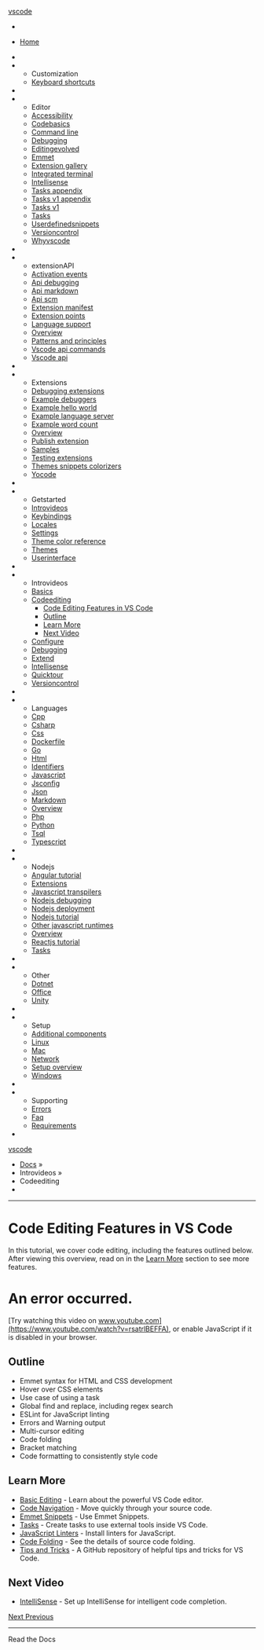 <a href="../../index.html" class="icon icon-home">vscode</a>

-

- [Home](../../index.html)

-

- - Customization
  - [Keyboard shortcuts](../../customization/keyboard-shortcuts/index.html)

-

- - Editor
  - [Accessibility](../../editor/accessibility/index.html)
  - [Codebasics](../../editor/codebasics/index.html)
  - [Command line](../../editor/command-line/index.html)
  - [Debugging](../../editor/debugging/index.html)
  - [Editingevolved](../../editor/editingevolved/index.html)
  - [Emmet](../../editor/emmet/index.html)
  - [Extension gallery](../../editor/extension-gallery/index.html)
  - [Integrated terminal](../../editor/integrated-terminal/index.html)
  - [Intellisense](../../editor/intellisense/index.html)
  - [Tasks appendix](../../editor/tasks-appendix/index.html)
  - [Tasks v1 appendix](../../editor/tasks-v1-appendix/index.html)
  - [Tasks v1](../../editor/tasks-v1/index.html)
  - [Tasks](../../editor/tasks/index.html)
  - [Userdefinedsnippets](../../editor/userdefinedsnippets/index.html)
  - [Versioncontrol](../../editor/versioncontrol/index.html)
  - [Whyvscode](../../editor/whyvscode/index.html)

-

- - extensionAPI
  - [Activation events](../../extensionAPI/activation-events/index.html)
  - [Api debugging](../../extensionAPI/api-debugging/index.html)
  - [Api markdown](../../extensionAPI/api-markdown/index.html)
  - [Api scm](../../extensionAPI/api-scm/index.html)
  - [Extension manifest](../../extensionAPI/extension-manifest/index.html)
  - [Extension points](../../extensionAPI/extension-points/index.html)
  - [Language support](../../extensionAPI/language-support/index.html)
  - [Overview](../../extensionAPI/overview/index.html)
  - [Patterns and principles](../../extensionAPI/patterns-and-principles/index.html)
  - [Vscode api commands](../../extensionAPI/vscode-api-commands/index.html)
  - [Vscode api](../../extensionAPI/vscode-api/index.html)

-

- - Extensions
  - [Debugging extensions](../../extensions/debugging-extensions/index.html)
  - [Example debuggers](../../extensions/example-debuggers/index.html)
  - [Example hello world](../../extensions/example-hello-world/index.html)
  - [Example language server](../../extensions/example-language-server/index.html)
  - [Example word count](../../extensions/example-word-count/index.html)
  - [Overview](../../extensions/overview/index.html)
  - [Publish extension](../../extensions/publish-extension/index.html)
  - [Samples](../../extensions/samples/index.html)
  - [Testing extensions](../../extensions/testing-extensions/index.html)
  - [Themes snippets colorizers](../../extensions/themes-snippets-colorizers/index.html)
  - [Yocode](../../extensions/yocode/index.html)

-

- - Getstarted
  - [Introvideos](../../getstarted/introvideos/index.html)
  - [Keybindings](../../getstarted/keybindings/index.html)
  - [Locales](../../getstarted/locales/index.html)
  - [Settings](../../getstarted/settings/index.html)
  - [Theme color reference](../../getstarted/theme-color-reference/index.html)
  - [Themes](../../getstarted/themes/index.html)
  - [Userinterface](../../getstarted/userinterface/index.html)

-

- - Introvideos
  - [Basics](../basics/index.html)
  - <a href="index.html" class="current">Codeediting</a>
    - [Code Editing Features in VS Code](#code-editing-features-in-vs-code)
    - <a href="#outline" class="toctree-l4">Outline</a>
    - <a href="#learn-more" class="toctree-l4">Learn More</a>
    - <a href="#next-video" class="toctree-l4">Next Video</a>
  - [Configure](../configure/index.html)
  - [Debugging](../debugging/index.html)
  - [Extend](../extend/index.html)
  - [Intellisense](../intellisense/index.html)
  - [Quicktour](../quicktour/index.html)
  - [Versioncontrol](../versioncontrol/index.html)

-

- - Languages
  - [Cpp](../../languages/cpp/index.html)
  - [Csharp](../../languages/csharp/index.html)
  - [Css](../../languages/css/index.html)
  - [Dockerfile](../../languages/dockerfile/index.html)
  - [Go](../../languages/go/index.html)
  - [Html](../../languages/html/index.html)
  - [Identifiers](../../languages/identifiers/index.html)
  - [Javascript](../../languages/javascript/index.html)
  - [Jsconfig](../../languages/jsconfig/index.html)
  - [Json](../../languages/json/index.html)
  - [Markdown](../../languages/markdown/index.html)
  - [Overview](../../languages/overview/index.html)
  - [Php](../../languages/php/index.html)
  - [Python](../../languages/python/index.html)
  - [Tsql](../../languages/tsql/index.html)
  - [Typescript](../../languages/typescript/index.html)

-

- - Nodejs
  - [Angular tutorial](../../nodejs/angular-tutorial/index.html)
  - [Extensions](../../nodejs/extensions/index.html)
  - [Javascript transpilers](../../nodejs/javascript-transpilers/index.html)
  - [Nodejs debugging](../../nodejs/nodejs-debugging/index.html)
  - [Nodejs deployment](../../nodejs/nodejs-deployment/index.html)
  - [Nodejs tutorial](../../nodejs/nodejs-tutorial/index.html)
  - [Other javascript runtimes](../../nodejs/other-javascript-runtimes/index.html)
  - [Overview](../../nodejs/overview/index.html)
  - [Reactjs tutorial](../../nodejs/reactjs-tutorial/index.html)
  - [Tasks](../../nodejs/tasks/index.html)

-

- - Other
  - [Dotnet](../../other/dotnet/index.html)
  - [Office](../../other/office/index.html)
  - [Unity](../../other/unity/index.html)

-

- - Setup
  - [Additional components](../../setup/additional-components/index.html)
  - [Linux](../../setup/linux/index.html)
  - [Mac](../../setup/mac/index.html)
  - [Network](../../setup/network/index.html)
  - [Setup overview](../../setup/setup-overview/index.html)
  - [Windows](../../setup/windows/index.html)

-

- - Supporting
  - [Errors](../../supporting/errors/index.html)
  - [Faq](../../supporting/faq/index.html)
  - [Requirements](../../supporting/requirements/index.html)

-



[vscode](../../index.html)

- [Docs](../../index.html) »
- Introvideos »
- Codeediting
-

---

# Code Editing Features in VS Code

In this tutorial, we cover code editing, including the features outlined below. After viewing this overview, read on in the [Learn More](https://vscode.readthedocs.io/docs/introvideos/codeediting.md#learn-more) section to see more features.

# An error occurred.

[Try watching this video on www.youtube.com](https://www.youtube.com/watch?v=rsatrlBEFFA), or enable JavaScript if it is disabled in your browser.

## Outline

- Emmet syntax for HTML and CSS development
- Hover over CSS elements
- Use case of using a task
- Global find and replace, including regex search
- ESLint for JavaScript linting
- Errors and Warning output
- Multi-cursor editing
- Code folding
- Bracket matching
- Code formatting to consistently style code

## Learn More

- [Basic Editing](https://vscode.readthedocs.io/docs/editor/codebasics.md) - Learn about the powerful VS Code editor.
- [Code Navigation](https://vscode.readthedocs.io/docs/editor/editingevolved.md) - Move quickly through your source code.
- [Emmet Snippets](https://vscode.readthedocs.io/docs/languages/html.md#emmet-snippets) - Use Emmet Snippets.
- [Tasks](https://vscode.readthedocs.io/docs/editor/tasks.md) - Create tasks to use external tools inside VS Code.
- [JavaScript Linters](https://vscode.readthedocs.io/docs/languages/javascript.md#javascript-linters) - Install linters for JavaScript.
- [Code Folding](https://vscode.readthedocs.io/docs/editor/codebasics.md#folding) - See the details of source code folding.
- [Tips and Tricks](https://github.com/Microsoft/vscode-tips-and-tricks) - A GitHub repository of helpful tips and tricks for VS Code.

## Next Video

- [IntelliSense](https://vscode.readthedocs.io/docs/introvideos/intellisense.md) - Set up IntelliSense for intelligent code completion.

<a href="../configure/index.html" class="btn btn-neutral float-right" title="Configure">Next <span class="icon icon-circle-arrow-right"></span></a> <a href="../basics/index.html" class="btn btn-neutral" title="Basics"><span class="icon icon-circle-arrow-left"></span> Previous</a>

---

<span class="rst-current-version" toggle="rst-current-version"> <span class="fa fa-book"> Read the Docs</span> <span class="fa fa-caret-down"></span> </span>
